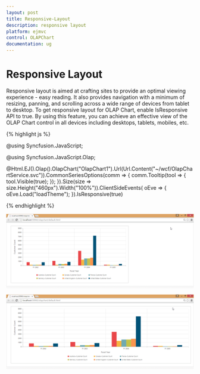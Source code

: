 ```yaml
---
layout: post
title: Responsive-Layout
description: responsive layout
platform: ejmvc
control: OLAPChart
documentation: ug
---
```


# Responsive Layout

Responsive layout is aimed at crafting sites to provide an optimal viewing experience - easy reading. It also provides navigation with a minimum of resizing, panning, and scrolling across a wide range of devices from tablet to desktop. To get responsive layout for OLAP Chart, enable IsResponsive API to true. By using this feature, you can achieve an effective view of the OLAP Chart control in all devices including desktops, tablets, mobiles, etc. 

{% highlight js %}

@using Syncfusion.JavaScript;

@using Syncfusion.JavaScript.Olap;

  @Html.EJ().Olap().OlapChart("OlapChart1").Url(Url.Content("~/wcf/OlapChartService.svc")).CommonSeriesOptions(comm 
  => { comm.Tooltip(tool => { tool.Visible(true); }); }).Size(size => 
  size.Height("460px").Width("100%")).ClientSideEvents(
                  oEve => { oEve.Load("loadTheme"); }).IsResponsive(true)


{% endhighlight  %}


![](Responsive-Layout_images/Responsive-Layout_img1.png)





![](Responsive-Layout_images/Responsive-Layout_img2.png)



